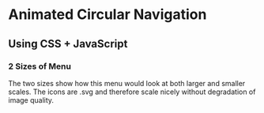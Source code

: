 # Animated Circular Navigation
## Using CSS + JavaScript
### 2 Sizes of Menu
The two sizes show how this menu would look at both larger and smaller scales.
The icons are .svg and therefore scale nicely without degradation of image quality.

